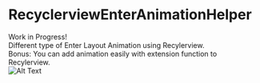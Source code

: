 # RecyclerviewEnterAnimationHelper
Work in Progress! <br>
Different type of Enter Layout Animation using Recylerview.<br> Bonus: You can add animation easily with extension function to Recylerview.<br>
![Alt Text](https://media.giphy.com/media/9GJ0TGf8oPWwdkjFhR/giphy.gif)

